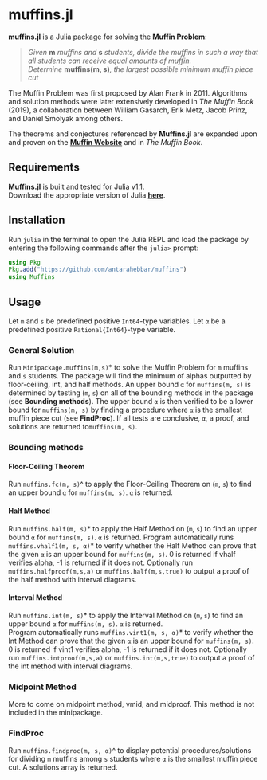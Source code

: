 # muffins.jl
**muffins.jl** is a Julia package for solving the **Muffin Problem**:
> *Given* __m__ *muffins and* __s__ *students, divide the muffins in such a way that all students can receive equal amounts of muffin.  
> Determine* __muffins(m, s)__*, the largest possible minimum muffin piece cut*

The Muffin Problem was first proposed by Alan Frank in 2011. Algorithms and solution methods were later extensively developed in *The Muffin Book* (2019), a collaboration between William Gasarch, Erik Metz, Jacob Prinz, and Daniel Smolyak among others.

The theorems and conjectures referenced by **Muffins.jl** are expanded upon and proven on the **[Muffin Website](https://www.cs.umd.edu/users/gasarch/MUFFINS/muffins.html)** and in *The Muffin Book*.

## Requirements
**Muffins.jl** is built and tested for Julia v1.1.  
Download the appropriate version of Julia **[here](https://julialang.org/downloads/)**.

## Installation
Run `julia` in the terminal to open the Julia REPL and load the package by entering the following commands after the `julia>` prompt:

```julia
using Pkg
Pkg.add("https://github.com/antarahebbar/muffins")
using Muffins
```

## Usage
Let `m` and `s` be predefined positive `Int64`-type variables. Let `α` be a predefined positive `Rational{Int64}`-type variable.

### General Solution
Run `Minipackage.muffins(m,s)`* to solve the Muffin Problem for `m` muffins and `s` students.  The package will find the minimum of alphas outputted by floor-ceiling, int, and half methods. 
An upper bound `α` for `muffins(m, s)` is determined by testing (`m`, `s`) on all of the bounding methods in the package (see **Bounding methods**). The upper bound `α` is then verified to be a lower bound for `muffins(m, s)` by finding a procedure where `α` is the smallest muffin piece cut (see **FindProc**). If all tests are conclusive, `α`, a proof, and solutions are returned to`muffins(m, s)`.

### Bounding methods
#### Floor-Ceiling Theorem
Run `muffins.fc(m, s)`^ to apply the Floor-Ceiling Theorem on (`m`, `s`) to find an upper bound `α` for `muffins(m, s)`. `α` is returned.

#### Half Method
Run `muffins.half(m, s)`* to apply the Half Method on (`m`, `s`) to find an upper bound `α` for `muffins(m, s)`. `α` is returned. 
Program automatically runs `muffins.vhalf1(m, s, α)`* to verify whether the Half Method can prove that the given `α` is an upper bound for `muffins(m, s)`. 0 is returned if vhalf verifies alpha, -1 is returned if it does not. 
Optionally run `muffins.halfproof(m,s,a)` or `muffins.half(m,s,true)` to output a proof of the half method with interval diagrams.  

#### Interval Method
Run `muffins.int(m, s)`* to apply the Interval Method on (`m`, `s`) to find an upper bound `α` for `muffins(m, s)`. `α` is returned.  
Program automatically runs `muffins.vint1(m, s, α)`* to verify whether the Int Method can prove that the given `α` is an upper bound for `muffins(m, s)`. 0 is returned if vint1 verifies alpha, -1 is returned if it does not. 
Optionally run `muffins.intproof(m,s,a)` or `muffins.int(m,s,true)` to output a proof of the int method with interval diagrams.  

### Midpoint Method
More to come on midpoint method, vmid, and midproof. This method is not included in the minipackage. 

<!--- More method documentation to come -->

### FindProc
Run `muffins.findproc(m, s, α)`^ to display potential procedures/solutions for dividing `m` muffins among `s` students where `α` is the smallest muffin piece cut. A solutions array is returned.













